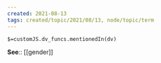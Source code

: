 ```yaml
---
created: 2021-08-13
tags: created/topic/2021/08/13, node/topic/term
---
```

`$=customJS.dv_funcs.mentionedIn(dv)`





**See**:: [[gender]]